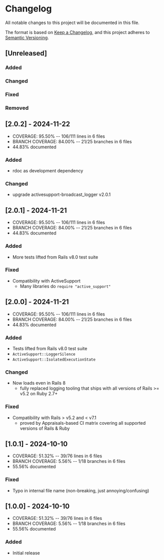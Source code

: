 # Changelog
All notable changes to this project will be documented in this file.

The format is based on [Keep a Changelog](https://keepachangelog.com/en/1.0.0/),
and this project adheres to [Semantic Versioning](https://semver.org/spec/v2.0.0.html).

## [Unreleased]
### Added
### Changed
### Fixed
### Removed

## [2.0.2] - 2024-11-22
- COVERAGE:  95.50% -- 106/111 lines in 6 files
- BRANCH COVERAGE:  84.00% -- 21/25 branches in 6 files
- 44.83% documented
### Added
- rdoc as development dependency
### Changed
- upgrade activesupport-broadcast_logger v2.0.1

## [2.0.1] - 2024-11-21
- COVERAGE:  95.50% -- 106/111 lines in 6 files
- BRANCH COVERAGE:  84.00% -- 21/25 branches in 6 files
- 44.83% documented
### Added
- More tests lifted from Rails v8.0 test suite
### Fixed
- Compatibility with ActiveSupport
  - Many libraries do `require "active_support"`

## [2.0.0] - 2024-11-21
- COVERAGE:  95.50% -- 106/111 lines in 6 files
- BRANCH COVERAGE:  84.00% -- 21/25 branches in 6 files
- 44.83% documented
### Added
- Tests lifted from Rails v8.0 test suite
- `ActiveSupport::LoggerSilence`
- `ActiveSupport::IsolatedExecutionState`
### Changed
- Now loads even in Rails 8
  - fully replaced logging tooling that ships with all versions of Rails >= v5.2 on Ruby 2.7+
### Fixed
- Compatibility with Rails > v5.2 and < v7.1
  - proved by Appraisals-based CI matrix covering all supported versions of Rails & Ruby

## [1.0.1] - 2024-10-10
- COVERAGE:  51.32% -- 39/76 lines in 6 files
- BRANCH COVERAGE:   5.56% -- 1/18 branches in 6 files
- 55.56% documented
### Fixed
- Typo in internal file name (non-breaking, just annoying/confusing)

## [1.0.0] - 2024-10-10
- COVERAGE:  51.32% -- 39/76 lines in 6 files
- BRANCH COVERAGE:   5.56% -- 1/18 branches in 6 files
- 55.56% documented
### Added
- Initial release
